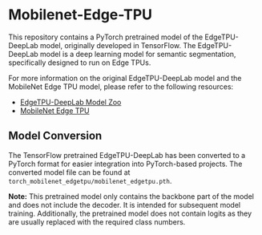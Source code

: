 # Mobilenet-Edge-TPU

This repository contains a PyTorch pretrained model of the EdgeTPU-DeepLab model, originally developed in TensorFlow. The EdgeTPU-DeepLab model is a deep learning model for semantic segmentation, specifically designed to run on Edge TPUs.

For more information on the original EdgeTPU-DeepLab model and the MobileNet Edge TPU model, please refer to the following resources:

- [EdgeTPU-DeepLab Model Zoo](https://github.com/tensorflow/models/blob/master/research/deeplab/g3doc/model_zoo.md)
- [MobileNet Edge TPU](https://github.com/tensorflow/models/tree/master/research/slim/nets/mobilenet)


## Model Conversion

The TensorFlow pretrained EdgeTPU-DeepLab has been converted to a PyTorch format for easier integration into PyTorch-based projects. The converted model file can be found at `torch_mobilenet_edgetpu/mobilenet_edgetpu.pth`.

**Note:** This pretrained model only contains the backbone part of the model and does not include the decoder. It is intended for subsequent model training. Additionally, the pretrained model does not contain logits as they are usually replaced with the required class numbers.
